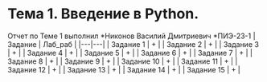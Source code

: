 # Тема 1. Введение в Python.
Отчет по Теме 1 выполнил
*Никонов Василий Дмитриевич 
*ПИЭ-23-1
| Задание | Лаб_раб |
|---|---|
| Задание 1 | + | 
| Задание 2 | + | 
| Задание 3 | + | 
| Задание 4 | + | 
| Задание 5 | + | 
| Задание 6 | + | 
| Задание 7 | + | 
| Задание 8 | + | 
| Задание 9 | + | 
| Задание 10 | + |
| Задание 11 | + |
| Задание 12 | + |
| Задание 13 | + |
| Задание 14 | + |
| Задание 15 | + |
